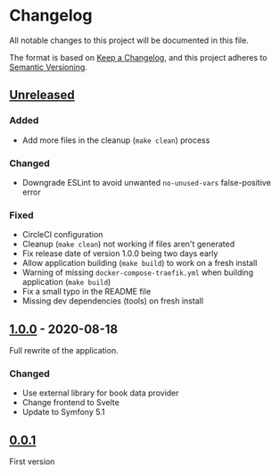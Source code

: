 # Changelog
All notable changes to this project will be documented in this file.

The format is based on [Keep a Changelog](https://keepachangelog.com/en/1.0.0/),
and this project adheres to [Semantic Versioning](https://semver.org/spec/v2.0.0.html).

## [Unreleased]

### Added

- Add more files in the cleanup (`make clean`) process

### Changed

- Downgrade ESLint to avoid unwanted `no-unused-vars` false-positive error

### Fixed

- CircleCI configuration
- Cleanup (`make clean`) not working if files aren't generated
- Fix release date of version 1.0.0 being two days early
- Allow application building (`make build`) to work on a fresh install
- Warning of missing `docker-compose-traefik.yml` when building application (`make build`)
- Fix a small typo in the README file
- Missing dev dependencies (tools) on fresh install

## [1.0.0] - 2020-08-18

Full rewrite of the application.

### Changed

- Use external library for book data provider
- Change frontend to Svelte
- Update to Symfony 5.1

## [0.0.1]

First version

[Unreleased]: https://github.com/MacFJA/livres/compare/1.0.0...HEAD
[1.0.0]: https://github.com/MacFJA/livres/releases/tag/1.0.0
[0.0.1]: https://github.com/MacFJA/livres/releases/tag/0.0.1